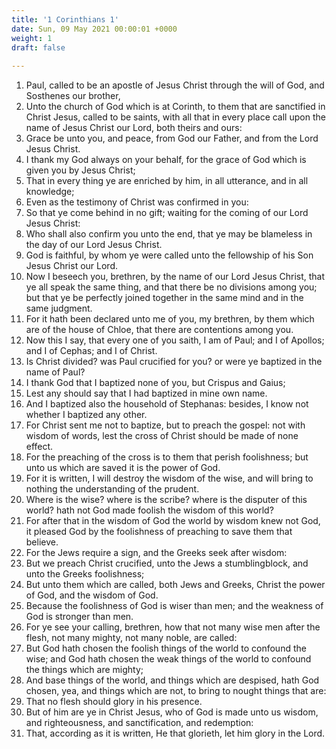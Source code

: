 ```yaml
---
title: '1 Corinthians 1'
date: Sun, 09 May 2021 00:00:01 +0000
weight: 1
draft: false
  
---
```


1. Paul, called to be an apostle of Jesus Christ through the will of God, and Sosthenes our brother,
2. Unto the church of God which is at Corinth, to them that are sanctified in Christ Jesus, called to be saints, with all that in every place call upon the name of Jesus Christ our Lord, both theirs and ours:
3. Grace be unto you, and peace, from God our Father, and from the Lord Jesus Christ.
4. I thank my God always on your behalf, for the grace of God which is given you by Jesus Christ;
5. That in every thing ye are enriched by him, in all utterance, and in all knowledge;
6. Even as the testimony of Christ was confirmed in you:
7. So that ye come behind in no gift; waiting for the coming of our Lord Jesus Christ:
8. Who shall also confirm you unto the end, that ye may be blameless in the day of our Lord Jesus Christ.
9. God is faithful, by whom ye were called unto the fellowship of his Son Jesus Christ our Lord.
10. Now I beseech you, brethren, by the name of our Lord Jesus Christ, that ye all speak the same thing, and that there be no divisions among you; but that ye be perfectly joined together in the same mind and in the same judgment.
11. For it hath been declared unto me of you, my brethren, by them which are of the house of Chloe, that there are contentions among you.
12. Now this I say, that every one of you saith, I am of Paul; and I of Apollos; and I of Cephas; and I of Christ.
13. Is Christ divided? was Paul crucified for you? or were ye baptized in the name of Paul?
14. I thank God that I baptized none of you, but Crispus and Gaius;
15. Lest any should say that I had baptized in mine own name.
16. And I baptized also the household of Stephanas: besides, I know not whether I baptized any other.
17. For Christ sent me not to baptize, but to preach the gospel: not with wisdom of words, lest the cross of Christ should be made of none effect.
18. For the preaching of the cross is to them that perish foolishness; but unto us which are saved it is the power of God.
19. For it is written, I will destroy the wisdom of the wise, and will bring to nothing the understanding of the prudent.
20. Where is the wise? where is the scribe? where is the disputer of this world? hath not God made foolish the wisdom of this world?
21. For after that in the wisdom of God the world by wisdom knew not God, it pleased God by the foolishness of preaching to save them that believe.
22. For the Jews require a sign, and the Greeks seek after wisdom:
23. But we preach Christ crucified, unto the Jews a stumblingblock, and unto the Greeks foolishness;
24. But unto them which are called, both Jews and Greeks, Christ the power of God, and the wisdom of God.
25. Because the foolishness of God is wiser than men; and the weakness of God is stronger than men.
26. For ye see your calling, brethren, how that not many wise men after the flesh, not many mighty, not many noble, are called:
27. But God hath chosen the foolish things of the world to confound the wise; and God hath chosen the weak things of the world to confound the things which are mighty;
28. And base things of the world, and things which are despised, hath God chosen, yea, and things which are not, to bring to nought things that are:
29. That no flesh should glory in his presence.
30. But of him are ye in Christ Jesus, who of God is made unto us wisdom, and righteousness, and sanctification, and redemption:
31. That, according as it is written, He that glorieth, let him glory in the Lord.
